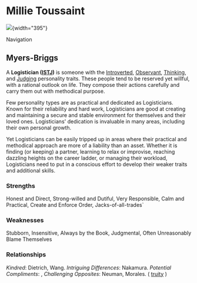 # Millie Toussaint

![](https://upload.wikimedia.org/wikipedia/commons/2/2e/Ensign_Matice_Wright_first_USN_afroam_flight_officer_1993.jpg){width="395"}

Navigation

## Myers-Briggs

A **Logistician ([ISTJ](https://www.16personalities.com/istj-personality))** is someone with the [Introverted](https://www.16personalities.com/articles/mind-introverted-vs-extraverted), [Observant](https://www.16personalities.com/articles/energy-intuitive-vs-observant), [Thinking](https://www.16personalities.com/articles/nature-thinking-vs-feeling), and [Judging](https://www.16personalities.com/articles/tactics-judging-vs-prospecting) personality traits. These people tend to be reserved yet willful, with a rational outlook on life. They compose their actions carefully and carry them out with methodical purpose.

Few personality types are as practical and dedicated as Logisticians. Known for their reliability and hard work, Logisticians are good at creating and maintaining a secure and stable environment for themselves and their loved ones. Logisticians' dedication is invaluable in many areas, including their own personal growth.

Yet Logisticians can be easily tripped up in areas where their practical and methodical approach are more of a liability than an asset. Whether it is finding (or keeping) a partner, learning to relax or improvise, reaching dazzling heights on the career ladder, or managing their workload, Logisticians need to put in a conscious effort to develop their weaker traits and additional skills.

### Strengths

Honest and Direct, Strong-willed and Dutiful, Very Responsible, Calm and Practical, Create and Enforce Order, Jacks-of-all-trades\`

### Weaknesses

Stubborn, Insensitive, Always by the Book, Judgmental, Often Unreasonably Blame Themselves

### Relationships

*Kindred*: Dietrich, Wang. *Intriguing Differences*: Nakamura. *Potential Compliments*: , *Challenging Opposites*: Neuman, Morales. ( [truity](https://www.truity.com/personality-type/ISTJ/relationships) )
